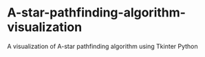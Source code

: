 # A-star-pathfinding-algorithm-visualization

A visualization of A-star pathfinding algorithm using Tkinter Python
